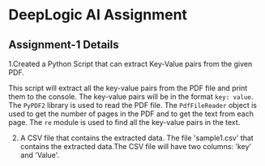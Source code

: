 # DeepLogic AI Assignment

## Assignment-1 Details

   1.Created a Python Script that can extract Key-Value pairs from the given PDF.

This script will extract all the key-value pairs from the PDF file and print them to the console. The key-value pairs will be in the format `key: value`.
The `PyPDF2` library is used to read the PDF file. The `PdfFileReader` object is used to get the number of pages in the PDF and to get the text from each page. The `re` module is used to find all the key-value pairs in the text.

2. A CSV file that contains the extracted data.
The file 'sample1.csv' that contains the extracted data.The CSV file will have two columns: 'key' and 'Value'. 

